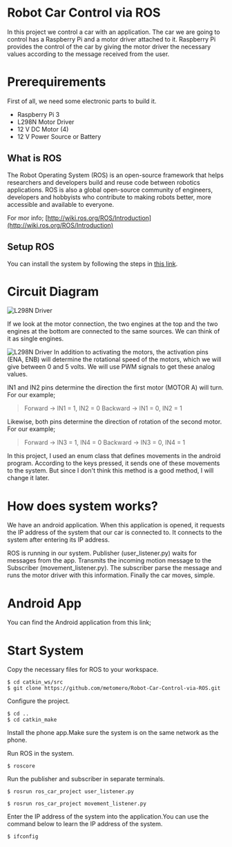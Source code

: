 # Robot Car Control via ROS
In this project we control a car with an application. The car we are going to control has a Raspberry Pi and a motor driver attached to it. Raspberry Pi provides the control of the car by giving the motor driver the necessary values ​​according to the message received from the user.

# Prerequirements
First of all, we need some electronic parts to build it.

- Raspberry Pi 3
- L298N Motor Driver
- 12 V DC Motor (4)
- 12 V Power Source or Battery

## What is ROS

The Robot Operating System (ROS) is an open-source framework that helps researchers and developers build and reuse code between robotics applications. ROS is also a global open-source community of engineers, developers and hobbyists who contribute to making robots better, more accessible and available to everyone.

For mor info;
[http://wiki.ros.org/ROS/Introduction](http://wiki.ros.org/ROS/Introduction)

## Setup ROS

  
You can install the system by following the steps in [this link]([http://wiki.ros.org/ROS/Installation](http://wiki.ros.org/ROS/Installation)).

# Circuit Diagram
![L298N Driver](https://i.hizliresim.com/4YOJf5.png)

If we look at the motor connection, the two engines at the top and the two engines at the bottom are connected to the same sources. We can think of it as single engines.

![L298N Driver](https://i.hizliresim.com/iuz6Se.png)
In addition to activating the motors, the activation pins (ENA, ENB) will determine the rotational speed of the motors, which we will give between 0 and 5 volts. We will use PWM signals to get these analog values.

IN1 and IN2 pins determine the direction the first motor (MOTOR A) will turn. For our example;

>Forward -> IN1 = 1, IN2 = 0
>Backward -> IN1 = 0, IN2 = 1

Likewise, both pins determine the direction of rotation of the second motor. For our example;
>Forward -> IN3 = 1, IN4 = 0
>Backward -> IN3 = 0, IN4 = 1

In this project, I used an enum class that defines movements in the android program. According to the keys pressed, it sends one of these movements to the system. But since I don't think this method is a good method, I will change it later.

# How does system works?

We have an android application. When this application is opened, it requests the IP address of the system that our car is connected to. It connects to the system after entering its IP address.

ROS is running in our system. Publisher (user_listener.py) waits for messages from the app. Transmits the incoming motion message to the Subscriber (movement_listener.py). The subscriber parse the message and runs the motor driver with this information. Finally the car moves, simple.

# Android App

You can find the Android application from this link;


# Start System

Copy the necessary files for ROS to your workspace.
```
$ cd catkin_ws/src
$ git clone https://github.com/metomero/Robot-Car-Control-via-ROS.git
```

Configure the project.
```
$ cd ..
$ cd catkin_make
```

Install the phone app.Make sure the system is on the same network as the phone.

Run ROS in the system.
```
$ roscore
```

Run the publisher and subscriber in separate terminals.
```
$ rosrun ros_car_project user_listener.py
```

```
$ rosrun ros_car_project movement_listener.py
```

Enter the IP address of the system into the application.You can use the command below to learn the IP address of the system.

```
$ ifconfig
```
